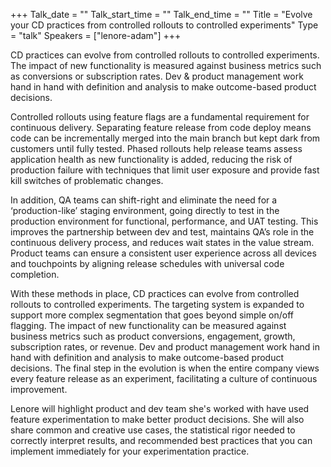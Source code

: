 +++
Talk_date = ""
Talk_start_time = ""
Talk_end_time = ""
Title = "Evolve your CD practices from controlled rollouts to controlled experiments"
Type = "talk"
Speakers = ["lenore-adam"]
+++

CD practices can evolve from controlled rollouts to controlled experiments. The impact of new functionality is measured against business metrics such as conversions or subscription rates. Dev & product management work hand in hand with definition and analysis to make outcome-based product decisions.

Controlled rollouts using feature flags are a fundamental requirement for continuous delivery. Separating feature release from code deploy means code can be incrementally merged into the main branch but kept dark from customers until fully tested. Phased rollouts help release teams assess application health as new functionality is added, reducing the risk of production failure with techniques that limit user exposure and provide fast kill switches of problematic changes. 

In addition, QA teams can shift-right and eliminate the need for a ‘production-like’ staging environment, going directly to test in the production environment for functional, performance, and UAT testing. This improves the partnership between dev and test, maintains QA’s role in the continuous delivery process, and reduces wait states in the value stream. Product teams can ensure a consistent user experience across all devices and touchpoints by aligning release schedules with universal code completion.

With these methods in place, CD practices can evolve from controlled rollouts to controlled experiments. The targeting system is expanded to support more complex segmentation that goes beyond simple on/off flagging. The impact of new functionality can be measured against business metrics such as product conversions, engagement, growth, subscription rates, or revenue. Dev and product management work hand in hand with definition and analysis to make outcome-based product decisions. The final step in the evolution is when the entire company views every feature release as an experiment, facilitating a culture of continuous improvement. 

Lenore will highlight product and dev team she's worked with have used feature experimentation to make better product decisions. She will also share common and creative use cases, the statistical rigor needed to correctly interpret results, and recommended best practices that you can implement immediately for your experimentation practice.
